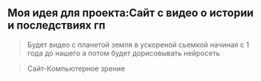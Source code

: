 ## Моя идея для проекта:Сайт с видео о истории и последствиях гп
> Будет видео с планетой земля в ускореной сьемкой начиная с 1 года до нашего а потом будет дорисовывать нейросеть

> Сайт-Компьютерное зрение
